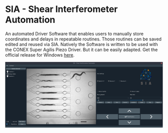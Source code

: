# SIA - Shear Interferometer Automation
An automated Driver Software that enables users to manually store coordinates and delays in repeatable routines. Those routines can be saved edited and reused via SIA. Natively the Software is written to be used with the CONEX Super Agilis Piezo Driver. But it can be easily adapted.
Get the official release for Windows [here](https://seafile.zfn.uni-bremen.de/f/cf911a8ae36848f3a693/?dl=1).

![Alt text](media/UseCase.png?raw=true "SIA Use Case")
